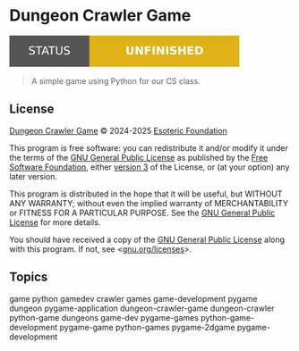 # Dungeon Crawler Game

[![Project Status: Abandoned](./assets/images/badges/status.svg)](./)

> A simple game using Python for our CS class.

## License

[Dungeon Crawler Game](./) &copy; 2024-2025 [Esoteric Foundation](https://esoteric.foundation)

This program is free software: you can redistribute it and/or modify it under the terms of the [GNU General Public License](./LICENSE) as published by the [Free Software Foundation](https://www.fsf.org/), either [version 3](./LICENSE) of the License, or (at your option) any later version.

This program is distributed in the hope that it will be useful, but WITHOUT ANY WARRANTY; without even the implied warranty of MERCHANTABILITY or FITNESS FOR A PARTICULAR PURPOSE. See the [GNU General Public License](./LICENSE) for more details.

You should have received a copy of the [GNU General Public License](./LICENSE) along with this program. If not, see <[gnu.org/licenses](https://www.gnu.org/licenses/)>.

## Topics

game python gamedev crawler games game-development pygame dungeon pygame-application dungeon-crawler-game dungeon-crawler python-game dungeons game-dev pygame-games python-game-development pygame-game python-games pygame-2dgame pygame-development
